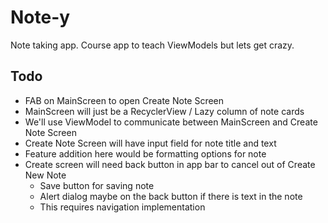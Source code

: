 # Note-y
Note taking app. Course app to teach ViewModels but lets get crazy. 

## Todo
- FAB on MainScreen to open Create Note Screen
- MainScreen will just be a RecyclerView / Lazy column of note cards
- We'll use ViewModel to communicate between MainScreen and Create Note Screen
- Create Note Screen will have input field for note title and text
- Feature addition here would be formatting options for note
- Create screen will need back button in app bar to cancel out of Create New Note
   - Save button for saving note
   - Alert dialog maybe on the back button if there is text in the note
   - This requires navigation implementation 
